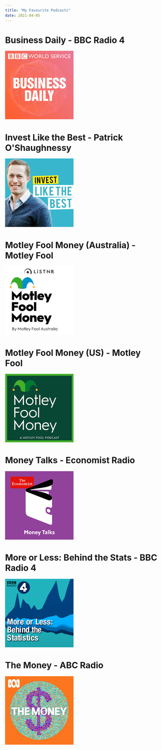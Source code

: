 ```yaml
---
title: "My Favourite Podcasts"
date: 2021-04-05
---
```


# Business Daily - BBC Radio 4

![](images/a5993e23-9318-42cb-83b2-496c9ff502e4.png)

<!-- more -->

# Invest Like the Best - Patrick O'Shaughnessy

![](images/5ce3f029-8946-4fb5-ba24-c30bf8357426.png)

# Motley Fool Money (Australia) - Motley Fool

![](images/9ff4104a-cd14-4488-a2d0-cd35b5c0d911.png)

# Motley Fool Money (US) - Motley Fool

![](images/d212f704-68e0-4c20-a5e7-1d7771e08b28.png)

# Money Talks - Economist Radio

![](images/d58020b5-8840-4b86-84fa-b022a20fae91.png)

# More or Less: Behind the Stats - BBC Radio 4

![](images/219d5259-e250-4bf5-a830-cbf38b6685d6.png)

# The Money - ABC Radio

![](images/2045f3df-b923-41e0-93c8-ea5b2ca15093.png)
